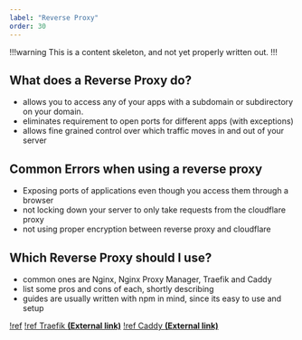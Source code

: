 ```yaml
---
label: "Reverse Proxy"
order: 30
---
```


!!!warning
This is a content skeleton, and not yet properly written out.
!!!

## What does a Reverse Proxy do? 


- allows you to access any of your apps with a subdomain or subdirectory on your domain.
- eliminates requirement to open ports for different apps (with exceptions)
- allows fine grained control over which traffic moves in and out of your server

## Common Errors when using a reverse proxy

- Exposing ports of applications even though you access them through a browser
- not locking down your server to only take requests from the cloudflare proxy
- not using proper encryption between reverse proxy and cloudflare

## Which Reverse Proxy should I use?

- common ones are Nginx, Nginx Proxy Manager, Traefik and Caddy
- list some pros and cons of each, shortly describing
- guides are usually written with npm in mind, since its easy to use and setup

[!ref](./nginx.md)
[!ref Traefik **(External link)**](./traefik.md)
[!ref Caddy **(External link)**](./caddy.md)